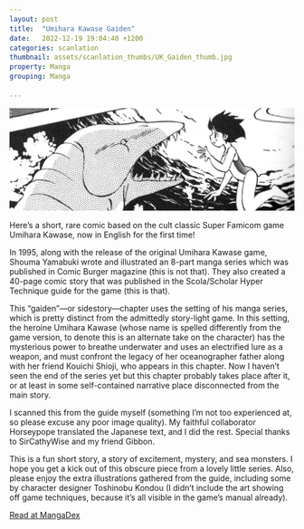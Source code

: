 ```yaml
---
layout: post
title:  "Umihara Kawase Gaiden"
date:   2022-12-19 19:04:40 +1200
categories: scanlation
thumbnail: assets/scanlation_thumbs/UK_Gaiden_thumb.jpg
property: Manga
grouping: Manga

---
```


![](/assets/headers/UK_Gaiden_header.png)

Here’s a short, rare comic based on the cult classic Super Famicom game Umihara Kawase, now in English for the first time!

In 1995, along with the release of the original Umihara Kawase game, Shouma Yamabuki wrote and illustrated an 8-part manga series which was published in Comic Burger magazine (this is not that). They also created a 40-page comic story that was published in the Scola/Scholar Hyper Technique guide for the game (this is that).

This “gaiden”—or sidestory—chapter uses the setting of his manga series, which is pretty distinct from the admittedly story-light game. In this setting, the heroine Umihara Kawase (whose name is spelled differently from the game version, to denote this is an alternate take on the character) has the mysterious power to breathe underwater and uses an electrified lure as a weapon, and must confront the legacy of her oceanographer father along with her friend Kouichi Shioji, who appears in this chapter. Now I haven’t seen the end of the series yet but this chapter probably takes place after it, or at least in some self-contained narrative place disconnected from the main story.

I scanned this from the guide myself (something I’m not too experienced at, so please excuse any poor image quality). My faithful collaborator Horseypope translated the Japanese text, and I did the rest. Special thanks to SirCathyWise and my friend Gibbon.

This is a fun short story, a story of excitement, mystery, and sea monsters. I hope you get a kick out of this obscure piece from a lovely little series. Also, please enjoy the extra illustrations gathered from the guide, including some by character designer Toshinobu Kondou (I didn’t include the art showing off game techniques, because it’s all visible in the game’s manual already).

[Read at MangaDex](https://mangadex.org/title/81d50c58-635e-4b23-bdcc-b072ca533f4d/umihara-kawase-gaiden)